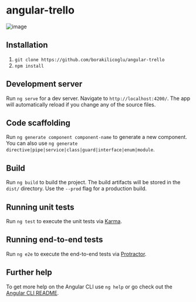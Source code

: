 # angular-trello

![image](https://external-content.duckduckgo.com/iu/?u=https%3A%2F%2Fwww.ryadel.com%2Fwp-content%2Fuploads%2F2017%2F10%2Fangular-logo.jpg&f=1&nofb=1)

## Installation

1. `git clone https://github.com/borakilicoglu/angular-trello`
2. `npm install`

## Development server

Run `ng serve` for a dev server. Navigate to `http://localhost:4200/`. The app will automatically reload if you change any of the source files.

## Code scaffolding

Run `ng generate component component-name` to generate a new component. You can also use `ng generate directive|pipe|service|class|guard|interface|enum|module`.

## Build

Run `ng build` to build the project. The build artifacts will be stored in the `dist/` directory. Use the `--prod` flag for a production build.

## Running unit tests

Run `ng test` to execute the unit tests via [Karma](https://karma-runner.github.io).

## Running end-to-end tests

Run `ng e2e` to execute the end-to-end tests via [Protractor](http://www.protractortest.org/).

## Further help

To get more help on the Angular CLI use `ng help` or go check out the [Angular CLI README](https://github.com/angular/angular-cli/blob/master/README.md).
